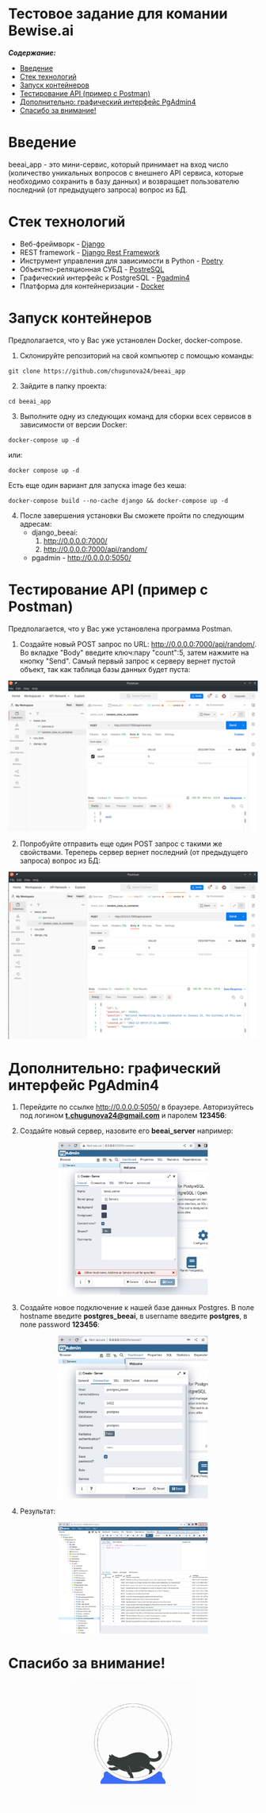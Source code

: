Тестовое задание для комании Bewise.ai
==============
***Содержание:***
- [Введение](#Introduction)
- [Стек технологий](#Technology-stack)
- [Запуск контейнеров](#Run-container)
- [Тестирование API (пример с Postman)](#Testing-Api)
- [Дополнительно: графический интерфейс PgAdmin4](#Addition-PgAdmin)
- [Спасибо за внимание!](#Thanks)


# Введение <a name="Introduction"></a>
beeai_app - это мини-сервис, который принимает на вход число (количество уникальных вопросов с внешнего API сервиса, 
которые необходимо сохранить в базу данных) и возвращает
пользователю последний (от предыдущего запроса) вопрос из БД.

# Стек технологий <a name="Technology-stack"></a>

- Веб-фреймворк - [Django](https://www.djangoproject.com/)
- REST framework - [Django Rest Framework](https://www.django-rest-framework.org/)
- Инструмент управления для зависимости в Python - [Poetry](https://python-poetry.org/)
- Объектно-реляционная СУБД - [PostreSQL](https://www.postgresql.org/)
- Графический интерфейс к PostgreSQL - [Pgadmin4](https://www.pgadmin.org/download/)
- Платформа для контейнеризации - [Docker](https://www.docker.com/)

# Запуск контейнеров <a name="Run-container"></a>
Предполагается, что у Вас уже установлен Docker, docker-compose.

1. Склонируйте репозиторий на свой компьютер с помощью команды:
```
git clone https://github.com/chugunova24/beeai_app
```
2. Зайдите в папку проекта:
```
cd beeai_app
```
3. Выполните одну из следующих команд для сборки всех сервисов в зависимости от версии Docker:

```
docker-compose up -d 
```
или:
```
docker compose up -d
```
Есть еще один вариант для запуска image без кеша: 
```
docker-compose build --no-cache django && docker-compose up -d
```
4. После завершения установки Вы сможете пройти по следующим адресам:
   * django_beeai:
        1)  http://0.0.0.0:7000/
        2)  http://0.0.0.0:7000/api/random/
   * pgadmin - http://0.0.0.0:5050/


# Тестирование API (пример с Postman) <a name="Testing-Api"></a>

Предполагается, что у Вас уже установлена программа Postman.

1. Создайте новый POST запрос по URL: http://0.0.0.0:7000/api/random/. 
Во вкладке "Body" введите ключ:пару "count":5, затем нажмите на кнопку
"Send". Самый первый запрос к серверу вернет пустой объект, так как 
таблица базы данных будет пуста:


<p align="center">
<img src="https://github.com/chugunova24/beeai_app/blob/master/img_readme/postman_null.png" />
</p>

2. Попробуйте отправить еще один POST запрос с такими же свойствами. Тереперь
сервер вернет последний (от предыдущего запроса) вопрос из БД:

<p align="center">
<img src="https://github.com/chugunova24/beeai_app/blob/master/img_readme/postman_result.png" />
</p>

# Дополнительно: графический интерфейс PgAdmin4 <a name="Addition-PgAdmin"></a>

1. Перейдите по ссылке http://0.0.0.0:5050/ в браузере. Авторизуйтесь под логином <b>t.chugunova24@gmail.com</b> и паролем <b>123456</b>:

2. Создайте новый сервер, назовите его <b>beeai_server</b> например:
   
<p align="center">
<img src="https://github.com/chugunova24/beeai_app/blob/master/img_readme/create_server.png" style="width:60%;height:60%"/>
</p>

3. Создайте новое подключение к нашей базе данных Postgres. В поле hostname введите <b>postgres_beeai</b>,
в username введите <b>postgres</b>, в поле password <b>123456</b>:

<p align="center">
<img src="https://github.com/chugunova24/beeai_app/blob/master/img_readme/connect_db.png" style="width:60%;height:60%"/>
</p>

4. Результат:
   
<p align="center">
<img src="https://github.com/chugunova24/beeai_app/blob/master/img_readme/pg_result.png" style="width:60%;height:60%"/>
</p>

# Спасибо за внимание! <a name="Thanks"></a>
<p align="center">
<img src="https://github.com/chugunova24/beeai_app/blob/master/img_readme/MkK1g1ban9d1A9N04A.gif" style="width:50%;height:50%"/>
</p>
